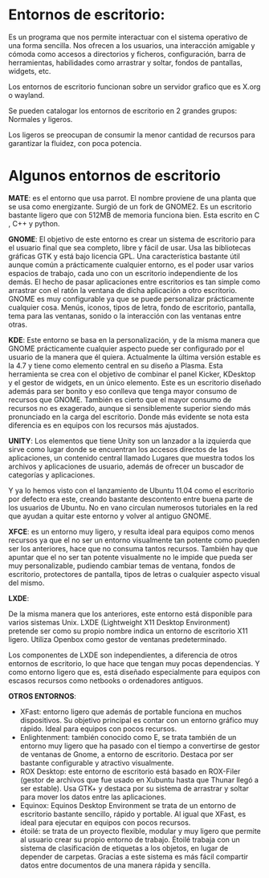 # Entornos de escritorio:

Es un programa que nos permite interactuar con el sistema operativo de una forma sencilla.
Nos ofrecen a los usuarios, una interacción amigable y cómoda como accesos a directorios y ficheros, configuración, barra de herramientas, habilidades como arrastrar y soltar, fondos de pantallas, widgets, etc. 

Los entornos de escritorio funcionan sobre un servidor grafico que es X.org o wayland.

Se pueden catalogar los entornos de escritorio en 2 grandes grupos: Normales y ligeros. 

Los ligeros se preocupan de consumir la menor cantidad de recursos para garantizar la fluidez, con poca potencia.

# Algunos entornos de escritorio

**MATE**: es el entorno que usa parrot. El nombre proviene de una planta que se usa como energizante. Surgió de un fork de GNOME2. Es un escritorio bastante ligero que con 512MB de memoria funciona bien. Esta escrito en C , C++ y python.

**GNOME**:
El objetivo de este entorno es crear un sistema de escritorio para el usuario final
 que sea completo, libre y fácil de usar. Usa las bibliotecas gráficas GTK y está
 bajo licencia GPL. Una característica bastante útil aunque común a prácticamente
 cualquier entorno, es el poder usar varios espacios de trabajo, cada uno con un
 escritorio independiente de los demás. El hecho de pasar aplicaciones entre
 escritorios es tan simple como arrastrar con el ratón la ventana de dicha aplicación a otro escritorio.
GNOME es muy configurable ya que se puede personalizar prácticamente cualquier cosa. Menús,
 iconos, tipos de letra, fondo de escritorio, pantalla, tema para las ventanas, sonido
 o la interacción con las ventanas entre otras.

**KDE**:
Este entorno se basa en la personalización, y de la misma manera
 que GNOME prácticamente cualquier aspecto puede ser configurado
 por el usuario de la manera que él quiera. Actualmente la última
 versión estable es la 4.7 y tiene como elemento central en su
 diseño a Plasma. Esta herramienta se crea con el objetivo de 
combinar el panel Kicker, KDesktop y el gestor de widgets,
 en un único elemento.
Este es un escritorio diseñado además para ser bonito y eso conlleva
 que tenga mayor consumo de recursos que GNOME. También es cierto
 que el mayor consumo de recursos no es exagerado, aunque si
 sensiblemente superior siendo más pronunciado en la carga del
 escritorio. Donde más evidente se nota esta diferencia es en
 equipos con los recursos más ajustados.

**UNITY**:
Los elementos que tiene Unity son un lanzador a la izquierda que sirve como lugar donde se encuentran los accesos directos de las aplicaciones, un contenido central llamado Lugares que muestra todos los archivos y aplicaciones de usuario, además de ofrecer un buscador de categorías y aplicaciones.

Y ya lo hemos visto con el lanzamiento de Ubuntu 11.04 como el escritorio por defecto era este, creando bastante descontento entre buena parte de los usuarios de Ubuntu. No en vano circulan numerosos tutoriales en la red que ayudan a quitar este entorno y volver al antiguo GNOME.

**XFCE**: es un entorno muy ligero, y resulta ideal para equipos como menos recursos ya que el no ser un entorno visualmente tan potente como pueden ser los anteriores, hace que no consuma tantos recursos. También hay que apuntar que el no ser tan potente visualmente no le impide que pueda ser muy personalizable, pudiendo cambiar temas de ventana, fondos de escritorio, protectores de pantalla, tipos de letras o cualquier aspecto visual del mismo.

**LXDE**:

De la misma manera que los anteriores, este entorno está disponible para varios sistemas Unix. LXDE (Lightweight X11 Desktop Environment) pretende ser como su propio nombre indica un entorno de escritorio X11 ligero. Utiliza Openbox como gestor de ventanas predeterminado.

Los componentes de LXDE son independientes, a diferencia de otros entornos de escritorio, lo que hace que tengan muy pocas dependencias. Y como entorno ligero que es, está diseñado especialmente para equipos con escasos recursos como netbooks o ordenadores antiguos.

**OTROS ENTORNOS**:
- XFast: entorno ligero que además de portable funciona en muchos dispositivos. Su objetivo principal es contar con un entorno gráfico muy rápido. Ideal para equipos con pocos recursos.
- Enlightenment:  también conocido como E, se trata también de un entorno muy ligero que ha pasado con el tiempo a convertirse de gestor de ventanas de Gnome, a entorno de escritorio. Destaca por ser bastante configurable y atractivo visualmente.
- ROX Desktop: este entorno de escritorio está basado en ROX-Filer (gestor de archivos que fue usado en Xubuntu hasta que Thunar llegó a ser estable). Usa GTK+ y destaca por su sistema de arrastrar y soltar para mover los datos entre las aplicaciones.
- Equinox: Equinos Desktop Environment  se trata de un entorno de escritorio bastante sencillo, rápido y portable. Al igual que XFast, es ideal para ejecutar en equipos con pocos recursos.
- étoilé: se trata de un proyecto flexible, modular y muy ligero que permite al usuario crear su propio entorno de trabajo. Étoilé trabaja con un sistema de clasificación de etiquetas a los objetos, en lugar de depender de carpetas. Gracias a este sistema es más fácil compartir datos entre documentos de una manera rápida y sencilla.


